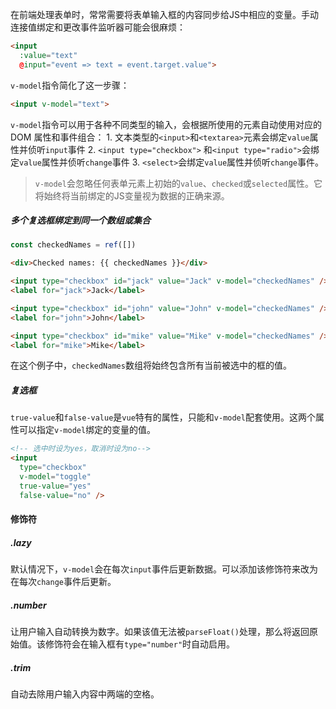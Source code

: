 在前端处理表单时，常常需要将表单输入框的内容同步给JS中相应的变量。手动连接值绑定和更改事件监听器可能会很麻烦：
```html
<input
  :value="text"
  @input="event => text = event.target.value">
```
`v-model`指令简化了这一步骤：
```html
<input v-model="text">
```
`v-model`指令可以用于各种不同类型的输入，会根据所使用的元素自动使用对应的 DOM 属性和事件组合：
	1. 文本类型的`<input>`和`<textarea>`元素会绑定`value`属性并侦听`input`事件
	2. `<input type="checkbox">` 和`<input type="radio">`会绑定`value`属性并侦听`change`事件
	3. `<select>`会绑定`value`属性并侦听`change`事件。
>`v-model`会忽略任何表单元素上初始的`value`、`checked`或`selected`属性。它将始终将当前绑定的JS变量视为数据的正确来源。

##### 多个复选框绑定到同一个数组或集合
```js
const checkedNames = ref([])
```
```html
<div>Checked names: {{ checkedNames }}</div>

<input type="checkbox" id="jack" value="Jack" v-model="checkedNames" />
<label for="jack">Jack</label>

<input type="checkbox" id="john" value="John" v-model="checkedNames" />
<label for="john">John</label>

<input type="checkbox" id="mike" value="Mike" v-model="checkedNames" />
<label for="mike">Mike</label>
```
在这个例子中，`checkedNames`数组将始终包含所有当前被选中的框的值。
##### 复选框
`true-value`和`false-value`是`vue`特有的属性，只能和`v-model`配套使用。这两个属性可以指定`v-model`绑定的变量的值。
```html
<!-- 选中时设为yes，取消时设为no-->
<input
  type="checkbox"
  v-model="toggle"
  true-value="yes"
  false-value="no" />
```
#### 修饰符
##### .lazy
默认情况下，`v-model`会在每次`input`事件后更新数据。可以添加该修饰符来改为在每次`change`事件后更新。
##### .number
让用户输入自动转换为数字。如果该值无法被`parseFloat()`处理，那么将返回原始值。该修饰符会在输入框有`type="number"`时自动启用。
##### .trim
自动去除用户输入内容中两端的空格。